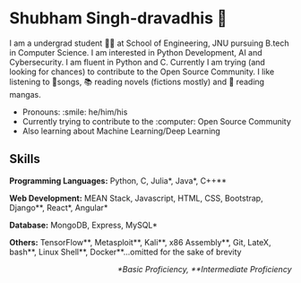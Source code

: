 # Shubham Singh-dravadhis 👋
I am a undergrad student 👨‍🎓 at School of Engineering, JNU pursuing B.tech in Computer Science. I am interested in Python Development, AI and Cybersecurity. I am fluent in Python and C. Currently I am trying (and looking for chances) to contribute to the Open Source Community. I like listening to :musical_note:songs, :books: reading novels (fictions mostly) and :metal: reading mangas.

<ul>
  <li> Pronouns: :smile: he/him/his
  <li> Currently trying to contribute to the :computer: Open Source Community
  <li> Also learning about Machine Learning/Deep Learning
  <!--li> How to reach me:
    <ul>
      <li> <a href = "">LinkedIn</a>
      <li> <a href = "">Blog</a>
    -->
</ul>
<h2> Skills </h2>
<p><b>Programming Languages:</b> Python, C, Julia*, Java*, C++** <br></p>
<p><b>Web Development:</b> MEAN Stack, Javascript, HTML, CSS, Bootstrap, Django**, React*, Angular* <br> </p>
<p><b>Database:</b> MongoDB, Express, MySQL* <br> </p>
<p><b>Others:</b> TensorFlow**, Metasploit**, Kali**, x86 Assembly**, Git, LateX, bash**, Linux Shell**, Docker**...omitted for the sake of brevity <br> </p>
<p align=right><i>*Basic Proficiency, **Intermediate Proficiency </i></p>
